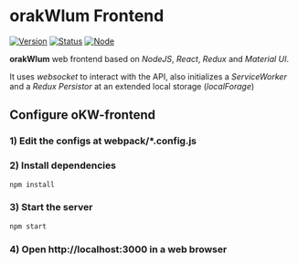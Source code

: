 # orakWlum Frontend

[![Version](https://img.shields.io/badge/version-0.11.0-green.svg)]()
[![Status](https://img.shields.io/badge/status-dev-yellow.svg)]()
[![Node](https://img.shields.io/badge/npm-3.10.3-blue.svg)]()

**orakWlum** web frontend based on _NodeJS_, _React_, _Redux_ and _Material UI_.

It uses _websocket_ to interact with the API, also initializes a _ServiceWorker_ and a _Redux Persistor_ at an extended local storage (_localForage_)

## Configure oKW-frontend

### 1) Edit the configs at webpack/*.config.js

### 2) Install dependencies
```
npm install
```

### 3) Start the server
```
npm start
```

### 4) Open http://localhost:3000 in a web browser
